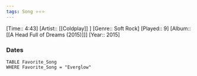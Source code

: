 ```yaml
---
tags: Song ⭐⭐⭐ 
---
```

[Time:: 4:43]
[Artist:: [[Coldplay]] ]
[Genre:: Soft Rock]
[Played:: 9]
[Album:: [[A Head Full of Dreams (2015)]]]
[Year:: 2015]
### Dates
````dataview
TABLE Favorite_Song
WHERE Favorite_Song = "Everglow"
````